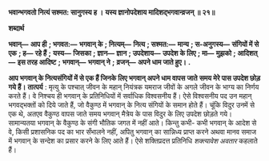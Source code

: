**भवान्भगवतो नित्यं सश्मत: सानुगस्य ह ।** **यस्य ज्ञानोपदेशाय मादिशद्भगवान्व्रजन् ॥ २१॥** 

**शब्दार्थ** 

**भवान्—** **आप ही** **; भगवत:—** **भगवान् के** **; नित्यम्—** **नित्य** **; सश्मत:—** **मान्य** **; स-अनुगस्य—** **संगियों में से एक** **; ह—** **रहे हैं** **;** **यस्य—** **जिसका** **; ज्ञान—** **ज्ञान** **; उपदेशाय—** **उपदेश के लिए** **; मा—** **मुझको** **; आदिशत्—** **इस तरह आदिष्ट** **; भगवान्—** **भगवान् ने** **;** **व्रजन्—** **अपने धाम जाते हुए।** **.** 

**आप भगवान् के नित्यसंगियों में से एक हैं जिनके लिए भगवान् अपने धाम वापस जाते** **समय मेरे पास उपदेश छोड़ गये हैं।** **तात्पर्य** : मृत्यु के पश्चात् जीवन के महान् नियंत्रक यमराज जीवों के अगले जीवन के भाग्य का निर्णय करते हैं। वे निश्चय ही भगवान् के प्रतिनिधियों में सर्वाधिक विश्वसनीय हैं। ऐसे विश्वसनीय पद उन महान् भगवद्भक्तों को दिये जाते हैं, जो वैकुण्ठ में भगवान् के नित्य संगियों के समान होते हैं। चूंकि विदुर उनमें से एक थे, अतएव वैकुण्ठ वापस जाते समय भगवान् मैत्रेय के पास विदुर के लिए उपदेश छोड़ते गये। सामान्यतया भगवान् के वैकुण्ठ के संगी भौतिक जगत में नहीं आते। किन्तु कभी- कभी भगवान् के आदेश से वे, किसी प्रशासनिक पद का भार सँभालने नहीं, अपितु भगवान् का सान्निध्य प्राप्त करने अथवा मानव समाज में भगवान् के सन्देश का प्रसार करने के लिए आते हैं। ऐसे शक्तिप्रदत्त प्रतिनिधि *शक्त्यावेश अवतार* कहलाते हैं।  